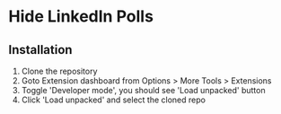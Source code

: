 # Hide LinkedIn Polls

## Installation
1. Clone the repository
2. Goto Extension dashboard from Options > More Tools > Extensions
3. Toggle 'Developer mode', you should see 'Load unpacked' button
4. Click 'Load unpacked' and select the cloned repo
